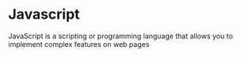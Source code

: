 # Javascript

JavaScript is a scripting or programming language that allows you to implement complex features on web pages